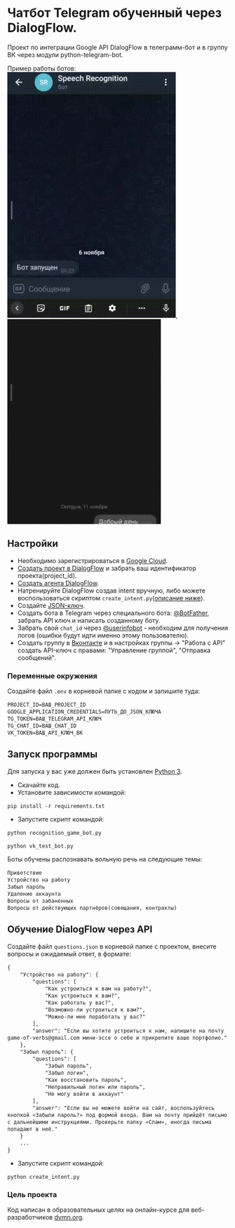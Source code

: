 # Чатбот Telegram обученный через DialogFlow.

Проект по интеграции Google API DialogFlow в телеграмм-бот и в группу ВК через модули python-telegram-bot.

Пример работы ботов:  
![gif](example.gif), ![gif](VK_example.gif) 

## Настройки

* Необходимо зарегистрироваться в [Google Cloud](https://cloud.google.com).
* [Создать проект в DialogFlow](https://cloud.google.com/dialogflow/es/docs/quick/setup#project) 
  и забрать ваш идентификатор проекта(project_id).
* [Создать агента DialogFlow](https://cloud.google.com/dialogflow/es/docs/quick/build-agent#create-an-agent).
* Натренируйте DialogFlow создав intent вручную, либо можете воспользоваться 
  скриптом `сreate_intent.py`([описание ниже](#обучение-dialogflow-через-api)).
* Создайте [JSON-ключ](https://cloud.google.com/docs/authentication/getting-started#creating_a_service_account).
* Создать бота в Telegram через специального бота:
[@BotFather](https://telegram.me/BotFather), забрать API ключ и написать 
созданному боту.
* Забрать свой `chat_id` через [@userinfobot](https://telegram.me/userinfobot) - 
  необходим для получения логов (ошибки будут идти именно этому пользователю).
* Создать группу в [Вконтакте](https://vk.com/groups?tab=admin) и в настройках 
  группы -> "Работа с API" создать API-ключ с правами: "Управление группой", 
  "Отправка сообщений".

### Переменные окружения

Создайте файл `.env` в корневой папке с кодом и запишите туда:
```
PROJECT_ID=ВАШ_PROJECT_ID
GOOGLE_APPLICATION_CREDENTIALS=ПУТЬ_ДО_JSON_КЛЮЧА
TG_TOKEN=ВАШ_TELEGRAM_API_КЛЮЧ
TG_CHAT_ID=ВАШ_CHAT_ID
VK_TOKEN=ВАШ_API_КЛЮЧ_ВК
```

## Запуск программы

Для запуска у вас уже должен быть установлен [Python 3](https://www.python.org/downloads/release/python-379/).

- Скачайте код.
- Установите зависимости командой:
```
pip install -r requirements.txt
```
- Запустите скрипт командой: 
```
python recognition_game_bot.py
```
```
python vk_test_bot.py
```

Боты обучены распознавать вольную речь на следующие темы:
```
Приветствие
Устройство на работу
Забыл пароль
Удаление аккаунта
Вопросы от забаненных
Вопросы от действующих партнёров(совещания, контракты)
```

## Обучение DialogFlow через API

Создайте файл `questions.json` в корневой папке c проектом, внесите вопросы и 
ожидаемый ответ, в формате:
```
{
    "Устройство на работу": {
        "questions": [
            "Как устроиться к вам на работу?",
            "Как устроиться к вам?",
            "Как работать у вас?",
            "Возможно-ли устроиться к вам?",
            "Можно-ли мне поработать у вас?"
        ],
        "answer": "Если вы хотите устроиться к нам, напишите на почту game-of-verbs@gmail.com мини-эссе о себе и прикрепите ваше портфолио."
    },
    "Забыл пароль": {
        "questions": [
            "Забыл пароль",
            "Забыл логин",
            "Как восстановить пароль",
            "Неправильный логин или пароль",
            "Не могу войти в аккаунт"
        ],
        "answer": "Если вы не можете войти на сайт, воспользуйтесь кнопкой «Забыли пароль?» под формой входа. Вам на почту прийдёт письмо с дальнейшими инструкциями. Проверьте папку «Спам», иногда письма попадают в неё."
    }
    ...
}
```
- Запустите скрипт командой:
```
python сreate_intent.py
```

### Цель проекта

Код написан в образовательных целях на онлайн-курсе для веб-разработчиков [dvmn.org](https://dvmn.org/).
 

